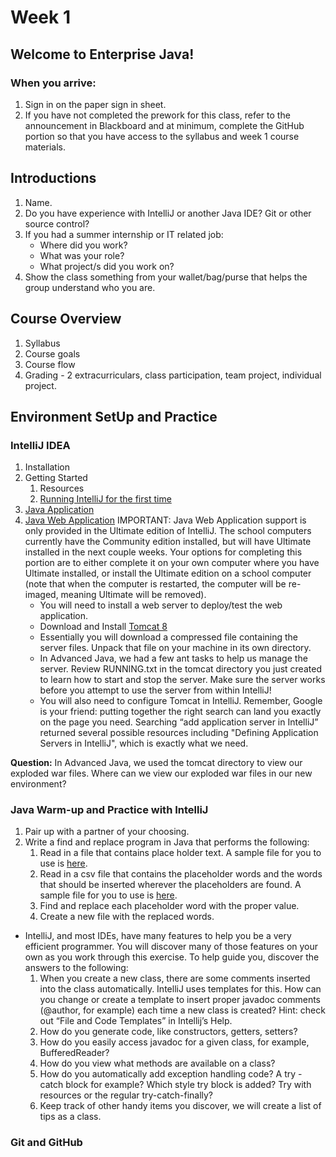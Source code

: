 # Week 1

## Welcome to Enterprise Java! 

### When you arrive:
1. Sign in on the paper sign in sheet.
2. If you have not completed the prework for this class, refer to the announcement in Blackboard and at minimum, complete the GitHub portion so that you have access to the syllabus and week 1 course materials.  

## Introductions
1. Name.
1. Do you have experience with IntelliJ or another Java IDE? Git or other source control? 
1. If you had a summer internship or IT related job:
	* Where did you work?
	* What was your role?
	* What project/s did you work on?
1. Show the class something from your wallet/bag/purse that helps the group understand who you are.

## Course Overview
1. Syllabus
1. Course goals
1. Course flow
1. Grading - 2 extracurriculars, class participation, team project, individual project. 

## Environment SetUp and Practice

### IntelliJ IDEA

1. Installation
1. Getting Started
     1. Resources
	 1. [Running IntelliJ for the first time](https://www.jetbrains.com/idea/help/running-intellij-idea-ultimate-for-the-first-time.html)   
1. [Java Application](https://www.jetbrains.com/idea/help/creating-and-running-your-first-java-application.html) 
1. [Java Web Application](https://www.jetbrains.com/idea/help/developing-a-java-ee-application.html) 
IMPORTANT: Java Web Application support is only provided in the Ultimate edition of IntelliJ. The school computers currently have the Community edition installed, but will have Ultimate installed in the next couple weeks. Your options for completing this portion are to either complete it on your own computer where you have Ultimate installed, or install the Ultimate edition on a school computer (note that when the computer is restarted, the computer will be re-imaged, meaning Ultimate will be removed). 
	* You will need to install a web server to deploy/test the web application.
	* Download and Install [Tomcat 8](http://tomcat.apache.org/download-80.cgi)
	* Essentially you will download a compressed file containing the server files. Unpack that file on your machine in its own directory.  
	* In Advanced Java, we had a few ant tasks to help us manage the server.  Review RUNNING.txt in the tomcat directory you just created to learn how to start and stop the server.  Make sure the server works before you attempt to use the server from within IntelliJ!
	* You will also need to configure Tomcat in IntelliJ. Remember, Google is your friend: putting together the right search can land you exactly on the page you need. Searching “add application server in IntelliJ” returned several possible resources including "Defining Application Servers in IntelliJ", which is exactly what we need.

**Question:** In Advanced Java, we used the tomcat directory to view our exploded war files. Where can we view our exploded war files in our new environment?  

### Java Warm-up and Practice with IntelliJ

1. Pair up with a partner of your choosing. 
1. Write a find and replace program in Java that performs the following:
    1. Read in a file that contains place holder text. A sample file for you to use is [here](input.txt).
    1. Read in a csv file that contains the placeholder words and the words that should be inserted wherever the placeholders are found. A sample file for you to use is [here](findandreplace.txt).
	1. Find and replace each placeholder word with the proper value.
    1. Create a new file with the replaced words.

* IntelliJ, and most IDEs, have many features to help you be a very efficient programmer. You will discover many of those features on your own as you work through this exercise.  To help guide you, discover the answers to the following:
	1. When you create a new class, there are some comments inserted into the class automatically. IntelliJ uses templates for this. How can you change or create a template to insert proper javadoc comments (@author, for example) each time a new class is created? Hint: check out “File and Code Templates” in Intellij’s Help.
	1. How do you generate code, like constructors, getters, setters?
	1. How do you easily access javadoc for a given class, for example, BufferedReader?
	1. How do you view what methods are available on a class?
	1. How do you automatically add exception handling code? A try - catch block for example? Which style try block is added? Try with resources or the regular try-catch-finally?
	1. Keep track of other handy items you discover, we will create a list of tips as a class.  

### Git and GitHub